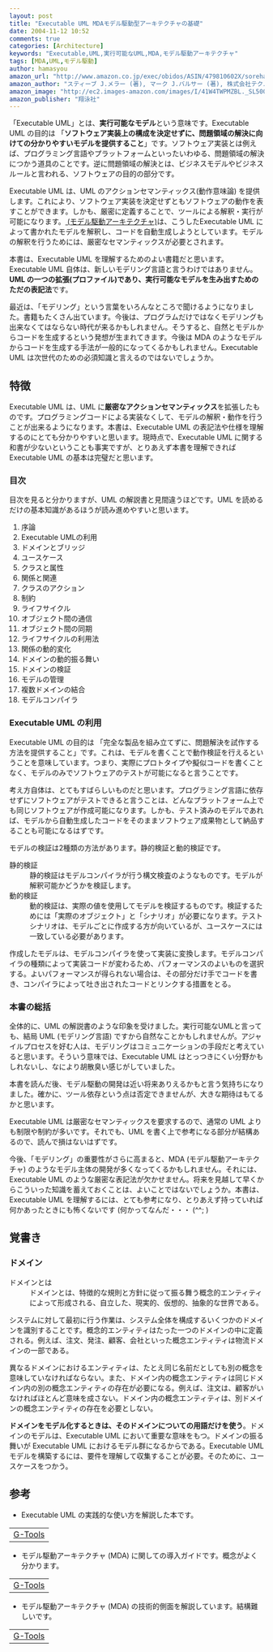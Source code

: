 ```yaml
---
layout: post
title: "Executable UML MDAモデル駆動型アーキテクチャの基礎"
date: 2004-11-12 10:52
comments: true
categories: [Architecture]
keywords: "Executable,UML,実行可能なUML,MDA,モデル駆動アーキテクチャ"
tags: [MDA,UML,モデル駆動]
author: hamasyou
amazon_url: "http://www.amazon.co.jp/exec/obidos/ASIN/479810602X/sorehabooks-22"
amazon_author: "スティーブ J.メラー (著), マーク J.バルサー (著), 株式会社テクノロジックアート (編集), 二上 貴夫 (翻訳), 長瀬 嘉秀 (翻訳), Executable UML研究会 (翻訳)"
amazon_image: "http://ec2.images-amazon.com/images/I/41W4TWPMZBL._SL500_AA300_.jpg"
amazon_publisher: "翔泳社"
---
```


「Executable UML」とは、<b>実行可能なモデル</b>という意味です。Executable UML の目的は 「<strong>ソフトウェア実装上の構成を決定せずに、問題領域の解決に向けての分かりやすいモデルを提供すること</strong>」です。ソフトウェア実装とは例えば、プログラミング言語やプラットフォームといったいわゆる、問題領域の解決につかう道具のことです。逆に問題領域の解決とは、ビジネスモデルやビジネスルールと言われる、ソフトウェアの目的の部分です。

Executable UML は、UML のアクションセマンティックス(動作意味論) を提供します。これにより、ソフトウェア実装を決定せずともソフトウェアの動作を表すことができます。しかも、厳密に定義することで、ツールによる解釈・実行が可能になります。<a href="http://www.atmarkit.co.jp/aig/04biz/mda.html" rel="external nofollow"> (モデル駆動アーキテクチャ)</a>は、こうしたExecutable UML によって書かれたモデルを解釈し、コードを自動生成しようとしています。モデルの解釈を行うためには、厳密なセマンティックスが必要とされます。

本書は、Executable UML を理解するためのよい書籍だと思います。Executable UML 自体は、新しいモデリング言語と言うわけではありません。<strong>UML の一つの拡張(プロファイル)であり、実行可能なモデルを生み出すためのただの表記法</strong>です。

最近は、「モデリング」という言葉をいろんなところで聞けるようになりました。書籍もたくさん出ています。今後は、プログラムだけではなくモデリングも出来なくてはならない時代が来るかもしれません。そうすると、自然とモデルからコードを生成するという発想が生まれてきます。今後は MDA のようなモデルからコードを生成する手法が一般的になってくるかもしれません。Executable UML は次世代のための必須知識と言えるのではないでしょうか。


<!-- more -->

<h2>特徴</h2>

Executable UML は、UML に<b>厳密なアクションセマンティックス</b>を拡張したものです。プログラミングコードによる実装なくして、モデルの解釈・動作を行うことが出来るようになります。本書は、Executable UML の表記法や仕様を理解するのにとても分かりやすいと思います。現時点で、Executable UML に関する和書が少ないということも事実ですが、とりあえず本書を理解できれば Executable UML の基本は完璧だと思います。

<h3>目次</h3>

目次を見ると分かりますが、UML の解説書と見間違うほどです。UML を読めるだけの基本知識があるほうが読み進めやすいと思います。

<ol><li>序論</li>
<li>Executable UMLの利用</li>
<li>ドメインとブリッジ</li>
<li>ユースケース</li>
<li>クラスと属性</li>
<li>関係と関連</li>
<li>クラスのアクション</li>
<li>制約</li>
<li>ライフサイクル</li>
<li>オブジェクト間の通信</li>
<li>オブジェクト間の同期</li>
<li>ライフサイクルの利用法</li>
<li>関係の動的変化</li>
<li>ドメインの動的振る舞い</li>
<li>ドメインの検証</li>
<li>モデルの管理</li>
<li>複数ドメインの結合</li>
<li>モデルコンパイラ</li>
</ol>

<h3>Executable UML の利用</h3>

Executable UML の目的は 「完全な製品を組み立てずに、問題解決を試作する方法を提供すること」です。これは、モデルを書くことで動作検証を行えるということを意味しています。つまり、実際にプロトタイプや擬似コードを書くことなく、モデルのみでソフトウェアのテストが可能になると言うことです。

考え方自体は、とてもすばらしいものだと思います。プログラミング言語に依存せずにソフトウェアがテストできると言うことは、どんなプラットフォーム上でも同じソフトウェアが作成可能になります。しかも、テスト済みのモデルであれば、モデルから自動生成したコードをそのままソフトウェア成果物として納品することも可能になるはずです。

モデルの検証は2種類の方法があります。静的検証と動的検証です。

<dl>
<dt>静的検証</dt>
<dd>静的検証はモデルコンパイラが行う構文検査のようなものです。モデルが解釈可能かどうかを検証します。</dd>
<dt>動的検証</dt>
<dd>動的検証は、実際の値を使用してモデルを検証するものです。検証するためには「実際のオブジェクト」と「シナリオ」が必要になります。テストシナリオは、モデルごとに作成する方が向いているが、ユースケースには一致している必要があります。</dd>
</dl>

作成したモデルは、モデルコンパイラを使って実装に変換します。モデルコンパイラの種類によって実装コードが変わるため、パフォーマンスのよいものを選択する。よいパフォーマンスが得られない場合は、その部分だけ手でコードを書き、コンパイラによって吐き出されたコードとリンクする措置をとる。

<h3>本書の総括</h3>

全体的に、UML の解説書のような印象を受けました。実行可能なUMLと言っても、結局 UML (モデリング言語) ですから自然なことかもしれませんが。アジャイルプロセスを好む人は、モデリングはコミュニケーションの手段だと考えていると思います。そういう意味では、Executable UML はとっつきにくい分野かもしれないし、なにより胡散臭い感じがしていました。

本書を読んだ後、モデル駆動の開発は近い将来ありえるかもと言う気持ちになりました。確かに、ツール依存という点は否定できませんが、大きな期待はもてるかと思います。

Executable UML は厳密なセマンティックスを要求するので、通常の UML よりも制限や制約が多いです。それでも、UML を書く上で参考になる部分が結構あるので、読んで損はないはずです。

今後、「モデリング」の重要性がさらに高まると、MDA (モデル駆動アーキテクチャ) のようなモデル主体の開発が多くなってくるかもしれません。それには、Executable UML のような厳密な表記法が欠かせません。将来を見越して早くからこういった知識を蓄えておくことは、よいことではないでしょうか。本書は、Executable UML を理解するには、とても参考になり、とりあえず持っていれば何かあったときにも怖くないです (何かってなんだ・・・ (^^; )

<h2>覚書き</h2>

<h3>ドメイン</h3>

<dl>
<dt class="info">ドメインとは</dt>
<dd>ドメインとは、特徴的な規則と方針に従って振る舞う概念的エンティティによって形成される、自立した、現実的、仮想的、抽象的な世界である。</dd>
</dl>

システムに対して最初に行う作業は、システム全体を構成するいくつかのドメインを識別することです。概念的エンティティはたった一つのドメインの中に定義される。例えば、注文、発注、顧客、会社といった概念エンティティは物流ドメインの一部である。

異なるドメインにおけるエンティティは、たとえ同じ名前だとしても別の概念を意味していなければならない。また、ドメイン内の概念エンティティは同じドメイン内の別の概念エンティティの存在が必要になる。例えば、注文は、顧客がいなければほとんど意味を成さない。ドメイン内の概念エンティティは、別ドメインの概念エンティティの存在を必要としない。

<strong>ドメインをモデル化するときは、そのドメインについての用語だけを使う</strong>。ドメインのモデルは、Executable UML において重要な意味をもつ。ドメインの振る舞いが Executable UML におけるモデル群になるからである。Executable UML モデルを構築するには、要件を理解して収集することが必要。そのために、ユースケースをつかう。

<h2>参考</h2>

+ Executable UML の実践的な使い方を解説した本です。

<div class="rakuten"><table width="400" border="0" cellpadding="5"><tr><td colspan="2"><a href="http://www.amazon.co.jp/exec/obidos/ASIN/4789837149/sorehabooks-22/" rel="external nofollow">G-Tools</a></font><br /></td></tr></table></div>

+ モデル駆動アーキテクチャ (MDA) に関しての導入ガイドです。概念がよく分かります。

<div class="rakuten"><table width="400" border="0" cellpadding="5"><tr><td colspan="2"><a href="http://www.amazon.co.jp/exec/obidos/ASIN/4844318691/sorehabooks-22/" rel="external nofollow">G-Tools</a></font><br /></td></tr></table></div>

+ モデル駆動アーキテクチャ (MDA) の技術的側面を解説しています。結構難しいです。

<div class="rakuten"><table width="400" border="0" cellpadding="5"><tr><td colspan="2"><a href="http://www.amazon.co.jp/exec/obidos/ASIN/4434038133/sorehabooks-22/" rel="external nofollow">G-Tools</a></font><br /></td></tr></table></div>




